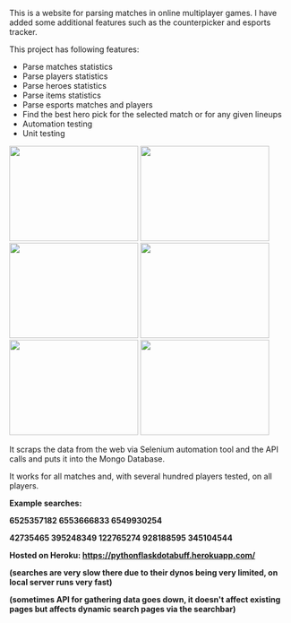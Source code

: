 This is a website for parsing matches in online multiplayer games. I have added some additional features such as the counterpicker and esports tracker.

This project has following features:
    <ul>
        <li>Parse matches statistics</li>
        <li>Parse players statistics</li>
        <li>Parse heroes statistics</li>
        <li>Parse items statistics</li>
        <li>Parse esports matches and players</li>
        <li>Find the best hero pick for the selected match or for any given lineups</li>
        <li>Automation testing</li>
        <li>Unit testing
    </ul>

<img src = "https://user-images.githubusercontent.com/74912567/167113490-31fe10b4-4e7e-48b9-be7d-ab8af1c3d9a6.png" width = "230" height = "170">
<img src = "https://user-images.githubusercontent.com/74912567/167114403-decf581d-3e8c-4184-a020-16ca66d30f08.png" width = "230" height = "170">
<img src = "https://user-images.githubusercontent.com/74912567/167114772-0a3ee688-c335-46e7-b23f-86c7a1261e4f.png" width = "230" height = "170">
<img src = "https://user-images.githubusercontent.com/74912567/167115003-04d9237b-200c-476b-8b94-73702ac2e6e9.png" width = "230" height = "170">
<img src = "https://user-images.githubusercontent.com/74912567/167115176-a7317e48-d9a3-45f6-812c-2976051d7796.png" width = "230" height = "170">
<img src = "https://user-images.githubusercontent.com/74912567/167115297-1df4c0b5-7dee-42fe-b965-73e7e3c490e9.png" width = "230" height = "170">

It scraps the data from the web via Selenium automation tool and the API calls and puts it into the Mongo Database.

It works for all matches and, with several hundred players tested, on all players.

<b>Example searches:<b>

6525357182
6553666833
6549930254

42735465
395248349
122765274
928188595
345104544


Hosted on Heroku: <a href = "https://pythonflaskdotabuff.herokuapp.com/">https://pythonflaskdotabuff.herokuapp.com/</a>

(searches are very slow there due to their dynos being very limited, on local server runs very fast)

(sometimes API for gathering data goes down, it doesn't affect existing pages but affects dynamic search pages via the searchbar)
